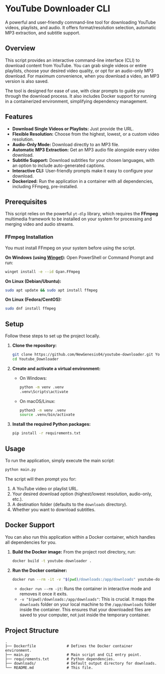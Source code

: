 # YouTube Downloader CLI

A powerful and user-friendly command-line tool for downloading YouTube videos, playlists, and audio. It offers format/resolution selection, automatic MP3 extraction, and subtitle support.

## Overview

This script provides an interactive command-line interface (CLI) to download content from YouTube. You can grab single videos or entire playlists, choose your desired video quality, or opt for an audio-only MP3 download. For maximum convenience, when you download a video, an MP3 version is also saved.

The tool is designed for ease of use, with clear prompts to guide you through the download process. It also includes Docker support for running in a containerized environment, simplifying dependency management.

## Features

- **Download Single Videos or Playlists:** Just provide the URL.
- **Flexible Resolution:** Choose from the highest, lowest, or a custom video resolution.
- **Audio-Only Mode:** Download directly to an MP3 file.
- **Automatic MP3 Extraction:** Get an MP3 audio file alongside every video download.
- **Subtitle Support:** Download subtitles for your chosen languages, with an option to include auto-generated captions.
- **Interactive CLI:** User-friendly prompts make it easy to configure your download.
- **Dockerized:** Run the application in a container with all dependencies, including FFmpeg, pre-installed.

## Prerequisites

This script relies on the powerful `yt-dlp` library, which requires the **FFmpeg** multimedia framework to be installed on your system for processing and merging video and audio streams.

### FFmpeg Installation

You must install FFmpeg on your system before using the script.

**On Windows (using [Winget](https://winstall.app/apps/Gyan.FFmpeg)):**
Open PowerShell or Command Prompt and run:
```sh
winget install -e --id Gyan.FFmpeg
```

**On Linux (Debian/Ubuntu):**
```sh
sudo apt update && sudo apt install ffmpeg
```

**On Linux (Fedora/CentOS):**
```sh
sudo dnf install ffmpeg
```

## Setup

Follow these steps to set up the project locally.

1.  **Clone the repository:**
    ```sh
    git clone https://github.com/NewGenesis04/youtube-downloader.git Youtube_Downloader
    cd Youtube_Downloader
    ```

2.  **Create and activate a virtual environment:**
    - On Windows:
      ```sh
      python -m venv .venv
      .venv\Scripts\activate
      ```
    - On macOS/Linux:
      ```sh
      python3 -m venv .venv
      source .venv/bin/activate
      ```

3.  **Install the required Python packages:**
    ```sh
    pip install -r requirements.txt
    ```

## Usage

To run the application, simply execute the main script:

```sh
python main.py
```

The script will then prompt you for:
1.  A YouTube video or playlist URL.
2.  Your desired download option (highest/lowest resolution, audio-only, etc.).
3.  A destination folder (defaults to the `downloads` directory).
4.  Whether you want to download subtitles.

## Docker Support

You can also run this application within a Docker container, which handles all dependencies for you.

1.  **Build the Docker image:**
    From the project root directory, run:
    ```sh
    docker build -t youtube-downloader .
    ```

2.  **Run the Docker container:**
    ```sh
    docker run --rm -it -v "$(pwd)/downloads:/app/downloads" youtube-downloader
    ```
    - `docker run --rm -it`: Runs the container in interactive mode and removes it once it exits.
    - `-v "$(pwd)/downloads:/app/downloads"`: This is crucial. It maps the `downloads` folder on your local machine to the `/app/downloads` folder inside the container. This ensures that your downloaded files are saved to your computer, not just inside the temporary container.

## Project Structure

```
.
├── Dockerfile              # Defines the Docker container environment.
├── main.py                 # Main script and CLI entry point.
├── requirements.txt        # Python dependencies.
├── downloads/              # Default output directory for downloads.
└── README.md               # This file.
```
